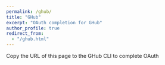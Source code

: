 ```yaml
---
permalink: /ghub/
title: "GHub"
excerpt: "OAuth completion for GHub"
author_profile: true
redirect_from: 
  - "/ghub.html"
---
```

Copy the URL of this page to the GHub CLI to complete OAuth